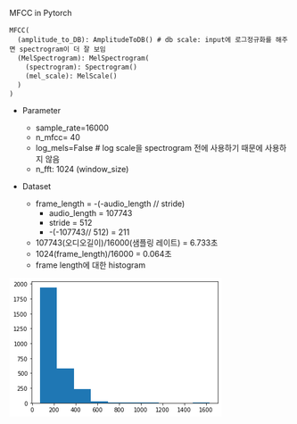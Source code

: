 MFCC in Pytorch

```
MFCC(
  (amplitude_to_DB): AmplitudeToDB() # db scale: input에 로그정규화를 해주면 spectrogram이 더 잘 보임
  (MelSpectrogram): MelSpectrogram(
    (spectrogram): Spectrogram()
    (mel_scale): MelScale()
  )
)
```

- Parameter
  - sample_rate=16000
  - n_mfcc= 40
  - log_mels=False    # log scale을 spectrogram 전에 사용하기 때문에 사용하지 않음
  - n_fft: 1024 (window_size)

- Dataset
  - frame_length = -(-audio_length // stride)
    - audio_length = 107743
    - stride = 512
    - -(-107743// 512) = 211
  - 107743(오디오길이)/16000(샘플링 레이트) = 6.733초
  - 1024(frame_length)/16000 = 0.064초
  - frame length에 대한 histogram

![seq_hist](/figure/seq_hist.png)

